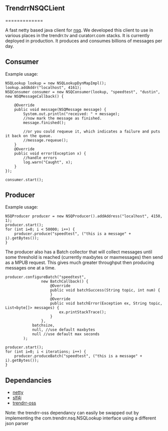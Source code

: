 ## TrendrrNSQCLient
=============

A fast netty based java client for [nsq][nsq].  We developed this client to use in various places in the trendrr.tv and curatorr.com stacks.
It is currently deployed in production.  It produces and consumes billions of messages per day. 


## Consumer

Example usage:

```
NSQLookup lookup = new NSQLookupDynMapImpl();
lookup.addAddr("localhost", 4161);
NSQConsumer consumer = new NSQConsumer(lookup, "speedtest", "dustin", new NSQMessageCallback() {
            
    @Override
    public void message(NSQMessage message) {
        System.out.println("received: " + message);            
        //now mark the message as finished.
        message.finished();
        
        //or you could requeue it, which indicates a failure and puts it back on the queue.
        //message.requeue();
    }           
    @Override
    public void error(Exception x) {
        //handle errors
        log.warn("Caught", x);
    }
});
        
consumer.start();
```


## Producer

Example usage: 

```
NSQProducer producer = new NSQProducer().addAddress("localhost", 4150, 1);            
producer.start();
for (int i=0; i < 50000; i++) {
    producer.produce("speedtest", ("this is a message" + i).getBytes());
}
```

The producer also has a Batch collector that will collect messages until some threshold is reached (currently maxbytes or maxmessages) then send as a MPUB request.  This gives much greater throughput then producing messages one at a time.

```
producer.configureBatch("speedtest", 
                new BatchCallback() {
                    @Override
                    public void batchSuccess(String topic, int num) {
                    }
                    @Override
                    public void batchError(Exception ex, String topic, List<byte[]> messages) {
                        ex.printStackTrace();   
                    }
                }, 
            batchsize, 
            null, //use default maxbytes 
            null //use default max seconds
        );

producer.start();
for (int i=0; i < iterations; i++) {
    producer.produceBatch("speedtest", ("this is a message" + i).getBytes());
}
```


## Dependancies

* [netty][netty]
* [slf4j][slf4j]
* [trendrr-oss][trendrr-oss]

Note: the trendrr-oss dependancy can easily be swapped out by implementing the com.trendrr.nsq.NSQLookup interface using a different json parser


[nsq]: https://github.com/bitly/nsq
[netty]: http://netty.io/
[slf4j]: http://www.slf4j.org/
[trendrr-oss]: https://github.com/trendrr/java-oss-lib
